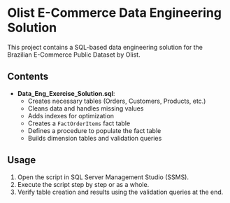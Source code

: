 # Olist E-Commerce Data Engineering Solution

This project contains a SQL-based data engineering solution for the Brazilian E-Commerce Public Dataset by Olist.

## Contents

- **Data_Eng_Exercise_Solution.sql**: 
  - Creates necessary tables (Orders, Customers, Products, etc.)
  - Cleans data and handles missing values
  - Adds indexes for optimization
  - Creates a `FactOrderItems` fact table
  - Defines a procedure to populate the fact table
  - Builds dimension tables and validation queries

## Usage

1. Open the script in SQL Server Management Studio (SSMS).
2. Execute the script step by step or as a whole.
3. Verify table creation and results using the validation queries at the end.


